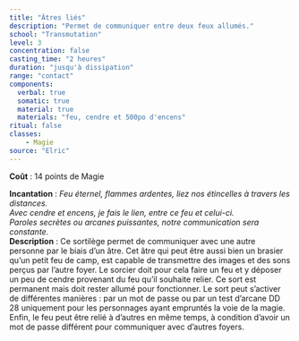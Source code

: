 ```yaml
---
title: "Âtres liés"
description: "Permet de communiquer entre deux feux allumés."
school: "Transmutation"
level: 3
concentration: false
casting_time: "2 heures"
duration: "jusqu'à dissipation"
range: "contact"
components:
  verbal: true
  somatic: true
  material: true
  materials: "feu, cendre et 500po d'encens"
ritual: false
classes:
    - Magie
source: "Elric"
---
```

**Coût** : 14 points de Magie

**Incantation** : *Feu éternel, flammes ardentes, liez nos étincelles à travers les distances.*    
*Avec cendre et encens, je fais le lien, entre ce feu et celui-ci.*    
*Paroles secrètes ou arcanes puissantes, notre communication sera constante.*     
**Description** : Ce sortilège permet de communiquer avec une autre personne par le biais d’un âtre. Cet âtre qui peut être aussi bien un brasier qu’un petit feu de camp, est capable de transmettre des images et des sons perçus par l’autre foyer. Le sorcier doit pour cela faire un feu et y déposer un peu de cendre provenant du feu qu’il souhaite relier. Ce sort est permanent mais doit rester allumé pour fonctionner. Le sort peut s’activer de différentes manières : par un mot de passe ou par un test d’arcane DD 28 uniquement pour les personnages ayant empruntés la voie de la magie. Enfin, le feu peut être relié à d’autres en même temps, à condition d’avoir un mot de passe différent pour communiquer avec d’autres foyers.  
